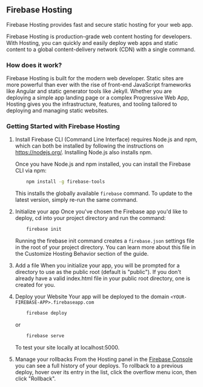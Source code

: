 ## Firebase Hosting

Firebase Hosting provides fast and secure static hosting for your web app.


Firebase Hosting is production-grade web content hosting for developers. With Hosting, you can quickly and easily deploy web apps and static content to a global content-delivery network (CDN) with a single command.

### How does it work?
Firebase Hosting is built for the modern web developer. Static sites are more powerful than ever with the rise of front-end JavaScript frameworks like Angular and static generator tools like Jekyll. Whether you are deploying a simple app landing page or a complex Progressive Web App, Hosting gives you the infrastructure, features, and tooling tailored to deploying and managing static websites.

### Getting Started with Firebase Hosting

1. Install Firebase CLI (Command Line Interface) requires Node.js and npm, which can both be installed by following the instructions on https://nodejs.org/. Installing Node.js also installs npm.

    Once you have Node.js and npm installed, you can install the Firebase CLI via npm:

    ```bash
        npm install -g firebase-tools
    ```
    This installs the globally available `firebase` command. To update to the latest version, simply re-run the same command.
    
    
    
2. Initialize your app
    Once you've chosen the Firebase app you'd like to deploy, cd into your project directory and run the command:
    
    ```bash
        firebase init
    ```
    Running the firebase init command creates a `firebase.json` settings file in the root of your project directory. You can learn more         about this file in the Customize Hosting Behavior section of the guide.


3. Add a file
    When you initialize your app, you will be prompted for a directory to use as the public root (default is "public"). If you don't           already have a valid index.html file in your public root directory, one is created for you.


4. Deploy your Website
    Your app will be deployed to the domain `<YOUR-FIREBASE-APP>.firebaseapp.com`
    
    ```bash
        firebase deploy
    ```
    or
    
    ```bash
        firebase serve
    ```
    To test your site locally at localhost:5000.
    
 
 
5. Manage your rollbacks
    From the Hosting panel in the [Firebase Console](https://console.firebase.google.com) you can see a full history of your deploys. To     rollback to a previous deploy, hover over its entry in the list, click the overflow menu icon, then click "Rollback".

 
